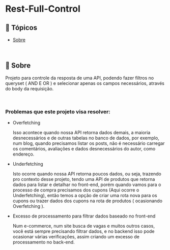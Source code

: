 <h1>Rest-Full-Control</h1>

<h2>🔗 Tópicos</h2>
<ul>
<li><a href="#about">Sobre</a></li>
</ul>

<br>
<h2 id="about">📖 Sobre</h2>
<p>
    Projeto para controle da resposta de uma API, podendo fazer filtros no queryset ( AND E OR ) e selecionar apenas os campos necessários,
    através do body da requisição. 
</p>
<br>
<h3>Problemas que este projeto visa resolver:</h3>
<ul>

<div>

<li>Overfetching</li>
<p>
    Isso acontece quando nossa API retorna dados demais, a maioria desnecessários e de outras tabelas no banco de dados, por exemplo, num blog, 
    quando precisamos listar os posts, não é necessário carregar os comentários, avaliações e dados desnecessários do autor, como endereço.
</div>

<div>
<li>Underfetching</li>
<p>
    Isto ocorre quando nossa API retorna poucos dados, ou seja, trazendo pro contexto desse projeto, tendo uma API de produtos que retorna dados
    para listar e detalhar no front-end, porém quando vamos para o processo de compra precisamos dos cupons (Aqui ocorre o Underfetching), então temos
    a opção de criar uma rota nova para os cupons ou trazer dados dos cupons na rota de produtos ( ocasionando Overfetching ).
</p>
</div>

<div>
<li>Excesso de processamento para filtrar dados baseado no front-end</li>

<p>
    Num e-commerce, num site busca de vagas e muitos outros casos, você está sempre precisando filtrar dados, e no backend isso pode ocasionar 
    várias verificações, assim criando um excesso de processamento no back-end.
</p>
</div>


</ul>
